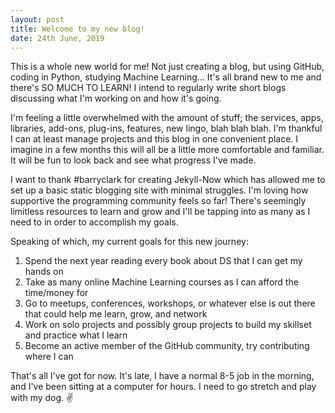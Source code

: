 ```yaml
---
layout: post
title: Welcome to my new blog!
date: 24th June, 2019
---
```


This is a whole new world for me! Not just creating a blog, but using GitHub, coding in Python, studying Machine Learning... It's all brand new to me and there's SO MUCH TO LEARN! I intend to regularly write short blogs discussing what I'm working on and how it's going.

I'm feeling a little overwhelmed with the amount of stuff; the services, apps, libraries, add-ons, plug-ins, features, new lingo, blah blah blah.  I'm thankful I can at least manage projects and this blog in one convenient place. I imagine in a few months this will all be a little more comfortable and familiar. It will be fun to look back and see what progress I've made. 

I want to thank #barryclark for creating Jekyll-Now which has allowed me to set up a basic static blogging site with minimal struggles. I'm loving how supportive the programming community feels so far! There's seemingly limitless resources to learn and grow and I'll be tapping into as many as I need to in order to accomplish my goals. 

Speaking of which, my current goals for this new journey:
  1. Spend the next year reading every book about DS that I can get my hands on
  2. Take as many online Machine Learning courses as I can afford the time/money for
  3. Go to meetups, conferences, workshops, or whatever else is out there that could help me learn, grow, and network
  4. Work on solo projects and possibly group projects to build my skillset and practice what I learn
  5. Become an active member of the GitHub community, try contributing where I can
  

That's all I've got for now. It's late, I have a normal 8-5 job in the morning, and I've been sitting at a computer for hours. I need to go stretch and play with my dog. ✌
